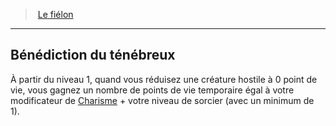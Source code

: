 ﻿---
!GenericItem
Id: warlock_fiendish_hd.md#bénédiction-du-ténébreux
ParentLink: warlock_fiendish_hd.md#le-fiélon
Name: Bénédiction du ténébreux
ParentName: Le fiélon
NameLevel: 2
Attributes:
  Name: Bénédiction du ténébreux
  Markdown: >+
    ## <!--Name-->Bénédiction du ténébreux<!--/Name-->


    À partir du niveau 1, quand vous réduisez une créature hostile à 0 point de vie, vous gagnez un nombre de points de vie temporaire égal à votre modificateur de [Charisme](hd_abilities_charisma.md) + votre niveau de sorcier (avec un minimum de 1).

AttributesDictionary: >+
  Name: Bénédiction du ténébreux

  Markdown: >+

    ## <!--Name-->Bénédiction du ténébreux<!--/Name-->





    À partir du niveau 1, quand vous réduisez une créature hostile à 0 point de vie, vous gagnez un nombre de points de vie temporaire égal à votre modificateur de [Charisme](hd_abilities_charisma.md) + votre niveau de sorcier (avec un minimum de 1).



---
> [Le fiélon](hd_warlock_fiendish.md)

---

## Bénédiction du ténébreux

À partir du niveau 1, quand vous réduisez une créature hostile à 0 point de vie, vous gagnez un nombre de points de vie temporaire égal à votre modificateur de [Charisme](hd_abilities_charisma.md) + votre niveau de sorcier (avec un minimum de 1).

